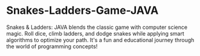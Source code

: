 # Snakes-Ladders-Game-JAVA
Snakes &amp; Ladders: JAVA blends the classic game with computer science magic. Roll dice, climb ladders, and dodge snakes while applying smart algorithms to optimize your path. It's a fun and educational journey through the world of programming concepts!
